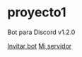 # proyecto1

Bot para Discord v1.2.0

[Invitar bot](https://discordapp.com/oauth2/authorize?client_id=431198347647385600&scope=bot&permissions=2146958591)
[Mi servidor](https://discordapp.com/invite/D97JYXh)
